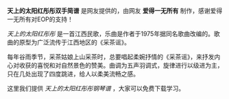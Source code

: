 

**天上的太阳红彤彤双手简谱** 是网友提供的，由网友 **爱得一无所有** 制作，感谢爱得一无所有对EOP的支持！

_天上的太阳红彤彤_ 是一首江西民歌，乐曲是作者于1975年据同名歌曲改编的。歌曲的原型为广泛流传于江西地区的《采茶谣》。

每年谷雨季节，采茶姑娘上山采茶时，总要唱起柔婉抒情的《采茶谣》，来抒发内心对收获的喜悦和对自然景色的赞美。曲调为五声羽调式，旋律进行以级进为主，只在几处出现了四度跳进，给人以柔美流畅之感。

这里我们提供 _天上的太阳红彤彤钢琴谱_ ，大家可以免费下载学习。

